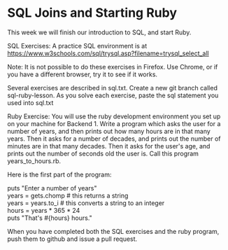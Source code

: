 # SQL Joins and Starting Ruby

This week we will finish our introduction to SQL, and start Ruby.

SQL Exercises: A practice SQL environment is at https://www.w3schools.com/sql/trysql.asp?filename=trysql_select_all

Note: It is not possible to do these exercises in Firefox. Use Chrome, or if you have a different browser, try it to see if it works.

Several exercises are described in sql.txt. Create a new git branch called sql-ruby-lesson. As you solve each exercise, paste the sql statement you used into sql.txt

Ruby Exercise: You will use the ruby development environment you set up on your machine for Backend 1.
Write a program which asks the user for a number of years, and then prints out how many hours are in that many years.  Then it asks for a number of decades, and prints out the number of minutes are in that many decades.  Then it asks for the user's age, and prints out the number of seconds old the user is. Call this program years_to_hours.rb.  

Here is the first part of the program:

puts "Enter a number of years"  
years = gets.chomp # this returns a string  
years = years.to_i # this converts a string to an integer  
hours = years * 365 * 24  
puts "That's #{hours} hours."  

When you have completed both the SQL exercises and the ruby program, push them to github and issue a pull request.